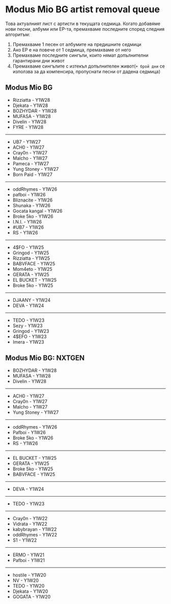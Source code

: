 # Modus Mio BG artist removal queue
Това актуалният лист с артисти в текущата седмица. Когато добавяме нови песни, албуми или EP-та, премахваме последните според следния алгоритъм:

1. Премахваме 1 песен от албумите на предишните седмици
1. Ако EP е на повече от 1 седмица, премахваме от него
1. Премахваме последните сингъли, които нямат допълнителни гарантирани дни живот
1. Премахваме сингълите с изтекъл допълнителен живот(`+ брой дни` се използва за да компенсира, пропуснати песни от дадена седмица)

## Modus Mio BG <!------------------------------------------------------------------------------------------->

- Rizziatta - Y1W28
- Djekata - Y1W28
- BOZHYDAR - Y1W28
- MUFASA - Y1W28
- Divelin - Y1W28
- FYRE - Y1W28

---

- UB7 - Y1W27
- ACH0 - Y1W27
- Cray0n - Y1W27
- Malcho - Y1W27
- Pameca - Y1W27
- Yung Stoney - Y1W27
- Born Paid - Y1W27

---

- oddRhymes - Y1W26
- pafboi - Y1W26
- Bliznacite - Y1W26
- Shunaka - Y1W26
- Gocata kangal - Y1W26
- Broke 5ko - Y1W26
- I.N.I. - Y1W26
- #UB7 - Y1W26
- RS - Y1W26

---

- 4$FO - Y1W25
- Gringod - Y1W25
- Rizziatta - Y1W25
- BABVFACE - Y1W25
- Mom4eto - Y1W25
- GERATA - Y1W25
- EL BUCKET - Y1W25
- Broke 5ko - Y1W25

---

- DJAANY - Y1W24
- DEVA - Y1W24

---

- TEDO - Y1W23
- Sezy - Y1W23
- Gringod - Y1W23
- 4$EFO - Y1W23
- Imera - Y1W23

## Modus Mio BG: NXTGEN <!---------------------------------------------------------------------------------->

- BOZHYDAR - Y1W28
- MUFASA - Y1W28
- Divelin - Y1W28

---

- ACH0 - Y1W27
- Cray0n - Y1W27
- Malcho - Y1W27
- Yung Stoney - Y1W27

---

- oddRhymes - Y1W26
- Pafboi - Y1W26
- Broke 5ko - Y1W26
- RS - Y1W26

---

- EL BUCKET - Y1W25
- GERATA - Y1W25
- Broke 5ko - Y1W25
- BABVFACE - Y1W25

---

- DEVA - Y1W24

---

- TEDO - Y1W23

---

- Cray0n - Y1W22
- Vidrata - Y1W22
- kabybrayan - Y1W22
- oddRhymes - Y1W22
- S1 - Y1W22

---

- ERMO - Y1W21
- Pafboi - Y1W21

---

- hostile - Y1W20
- NV - Y1W20
- TEDO - Y1W20
- Djekata - Y1W20
- GOGATA - Y1W20

